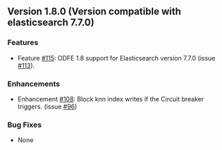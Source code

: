 ## Version 1.8.0 (Version compatible with elasticsearch 7.7.0)
### Features
* Feature [#115](https://github.com/opendistro-for-elasticsearch/k-NN/pull/115): ODFE 1.8 support for Elasticsearch version 7.7.0 (issue [#113](https://github.com/opendistro-for-elasticsearch/k-NN/issues/113)).

### Enhancements
* Enhancement [#108](https://github.com/opendistro-for-elasticsearch/k-NN/pull/108): Block knn index writes if the Circuit breaker triggers. (issue [#96](https://github.com/opendistro-for-elasticsearch/k-NN/issues/96))

### Bug Fixes
* None